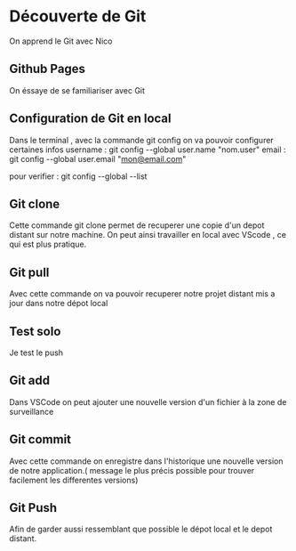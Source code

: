 # Découverte de Git

On apprend le Git avec Nico


## Github Pages

On éssaye de se familiariser avec Git

## Configuration de Git en local

Dans le terminal , avec la commande git config on va pouvoir configurer certaines infos
username : git config --global user.name "nom.user"
email : git config --global user.email "mon@email.com"

pour verifier : git config --global --list

## Git clone

Cette commande git clone permet de recuperer une copie d'un depot distant sur notre machine.
On peut ainsi travailler en local avec VScode , ce qui est plus pratique.

## Git pull

Avec cette commande on va pouvoir recuperer notre projet distant mis a jour dans notre dépot local

## Test solo

Je test le push

## Git add

Dans VSCode on peut ajouter une nouvelle version d'un fichier à la zone de surveillance

## Git commit

Avec cette commande on enregistre dans l'historique une nouvelle version de notre application.( message le plus précis possible pour trouver facilement les differentes versions)

## Git Push

Afin de garder aussi ressemblant que possible le dépot local et le depot distant.

